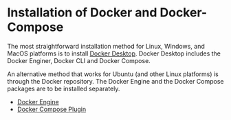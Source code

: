 # Installation of Docker and Docker-Compose

The most straightforward installation method for Linux, Windows, and MacOS platforms is to install [Docker Desktop](https://www.docker.com/products/docker-desktop/). Docker Desktop includes the Docker Enginer, Docker CLI and Docker Compose.

An alternative method that works for Ubuntu (and other Linux platforms) is through the Docker repository. The Docker Engine and the Docker Compose packages are to be installed separately.

* [Docker Engine](https://docs.docker.com/engine/install/ubuntu/)
* [Docker Compose Plugin](https://docs.docker.com/compose/install/linux/)

